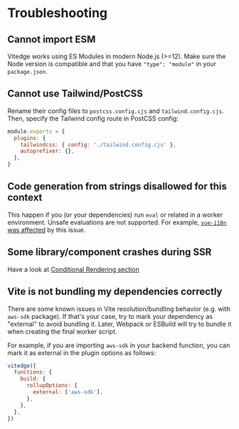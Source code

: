 # Troubleshooting

## Cannot import ESM

Vitedge works using ES Modules in modern Node.js (>=12). Make sure the Node version is compatible and that you have `"type": "module"` in your `package.json`.

## Cannot use Tailwind/PostCSS

Rename their config files to `postcss.config.cjs` and `tailwind.config.cjs`.
Then, specify the Tailwind config route in PostCSS config:

```js
module.exports = {
  plugins: {
    tailwindcss: { config: './tailwind.config.cjs' },
    autoprefixer: {},
  },
}
```

## Code generation from strings disallowed for this context

This happen if you (or your dependencies) run `eval` or related in a worker environment. Unsafe evaluations are not supported. For example, [`vue-i18n` was affected](https://github.com/intlify/vue-i18n-next/issues/198) by this issue.

## Some library/component crashes during SSR

Have a look at [Conditional Rendering section](./conditional-rendering)

## Vite is not bundling my dependencies correctly

There are some known issues in Vite resolution/bundling behavior (e.g. with `aws-sdk` package). If that's your case, try to mark your dependency as "external" to avoid bundling it. Later, Webpack or ESBuild will try to bundle it when creating the final worker script.

For example, if you are importing `aws-sdk` in your backend function, you can mark it as external in the plugin options as follows:

```js
vitedge({
  functions: {
    build: {
      rollupOptions: {
        external: ['aws-sdk'],
      },
    },
  },
})
```
